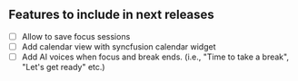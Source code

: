 ## Features to include in next releases

- [ ] Allow to save focus sessions
- [ ] Add calendar view with syncfusion calendar widget
- [ ] Add AI voices when focus and break ends. (i.e., "Time to take a break", "Let's get ready" etc.)